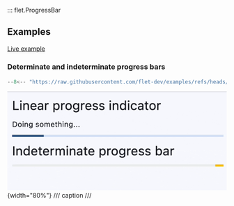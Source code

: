 ::: flet.ProgressBar

## Examples

[Live example](https://flet-controls-gallery.fly.dev/displays/progressbar)

### Determinate and indeterminate progress bars

```python
--8<-- "https://raw.githubusercontent.com/flet-dev/examples/refs/heads/v1-docs/python/controls/progress-bar/determinate-and-indeterminate.py"
```

![determinate-and-indeterminate](https://raw.githubusercontent.com/flet-dev/examples/v1-docs/python/controls/progress-bar/media/determinate-and-indeterminate.gif){width="80%"}
/// caption
///
